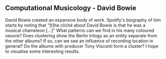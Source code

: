 ## Computational Musicology - David Bowie

David Bowie created an expansive body of work. Spotify's biography of him starts by noting that "[t]he cliché about David Bowie is that he was a musical chameleon [...]" What patterns can we find in his many coloured oeuvre? Does clustering show the Berlin trilogy as an entity separate from the other albums? If so, can we see an influence of recording location in general? Do the albums with producer Tony Visconti form a cluster? I hope to visualise some interesting results.
